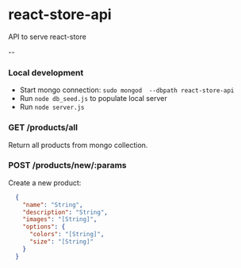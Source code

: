 # react-store-api
API to serve react-store

--
### Local development
- Start mongo connection: `sudo mongod  --dbpath react-store-api`
- Run `node db_seed.js` to populate local server
- Run `node server.js`


### GET /products/all
Return all products from mongo collection.

### POST /products/new/:params
Create a new product:
```json 
  { 
    "name": "String", 
    "description": "String",
    "images": "[String]", 
    "options": {
      "colors": "[String]", 
      "size": "[String]" 
    }
  }
```
